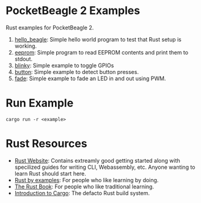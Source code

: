 # PocketBeagle 2 Examples

Rust examples for PocketBeagle 2.

1. [hello_beagle](hello_beagle): Simple hello world program to test that Rust setup is working.
2. [eeprom](eeprom): Simple program to read EEPROM contents and print them to stdout.
3. [blinky](blinky): Simple example to toggle GPIOs
4. [button](button): Simple example to detect button presses.
5. [fade](fade): Simple example to fade an LED in and out using PWM.

# Run Example

```console
cargo run -r <example>
```

# Rust Resources

- [Rust Website](https://www.rust-lang.org/): Contains extreamly good getting started along with specilized guides for writing CLI, Webassembly, etc. Anyone wanting to learn Rust should start here.
- [Rust by examples](https://doc.rust-lang.org/rust-by-example/): For people who like learning by doing.
- [The Rust Book](https://doc.rust-lang.org/book/title-page.html): For people who like traditional learning.
- [Introduction to Cargo](https://doc.rust-lang.org/cargo/): The defacto Rust build system.
